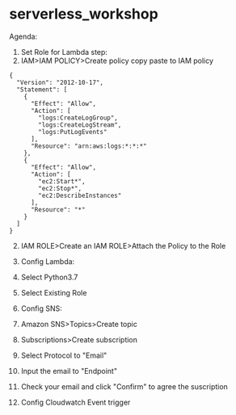 # serverless_workshop


Agenda:
1. Set Role for Lambda
step:
  1. IAM>IAM POLICY>Create policy
  copy paste to IAM policy
```
{
  "Version": "2012-10-17",
  "Statement": [
    {
      "Effect": "Allow",
      "Action": [
        "logs:CreateLogGroup",
        "logs:CreateLogStream",
        "logs:PutLogEvents"
      ],
      "Resource": "arn:aws:logs:*:*:*"
    },
    {
      "Effect": "Allow",
      "Action": [
        "ec2:Start*",
        "ec2:Stop*",
        "ec2:DescribeInstances"
      ],
      "Resource": "*"
    }
  ]
}
```
  2. IAM ROLE>Create an IAM ROLE>Attach the Policy to the Role



2. Config Lambda:
  1. Select Python3.7
  2. Select Existing Role
3. Config SNS:
  1. Amazon SNS>Topics>Create topic
  2. Subscriptions>Create subscription
  3. Select Protocol to "Email"
  4. Input the email to "Endpoint"
  5. Check your email and click "Confirm" to agree the suscription
  
4. Config Cloudwatch Event trigger
 
